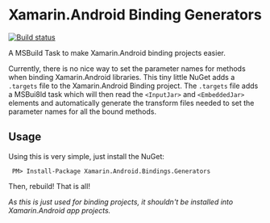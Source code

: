 # Xamarin.Android Binding Generators

[![Build status][badge]][ci]

A MSBuild Task to make Xamarin.Android binding projects easier.

Currently, there is no nice way to set the parameter names for methods
when binding Xamarin.Android libraries. This tiny little NuGet adds a 
`.targets` file to the Xamarin.Android Binding project. The `.targets`
file adds a MSBui8ld task which will then read the `<InputJar>` and 
`<EmbeddedJar>` elements and automatically generate the transform
files needed to set the parameter names for all the bound methods. 

## Usage

Using this is very simple, just install the NuGet:

     PM> Install-Package Xamarin.Android.Bindings.Generators
     
Then, rebuild! That is all!

*As this is just used for binding projects, it shouldn't be installed
into Xamarin.Android app projects.*

[badge]: https://ci.appveyor.com/api/projects/status/ee9grjpxpb8dkc7v?svg=true
[ci]: https://ci.appveyor.com/project/mattleibow/xamarin-android-bindings-generators
